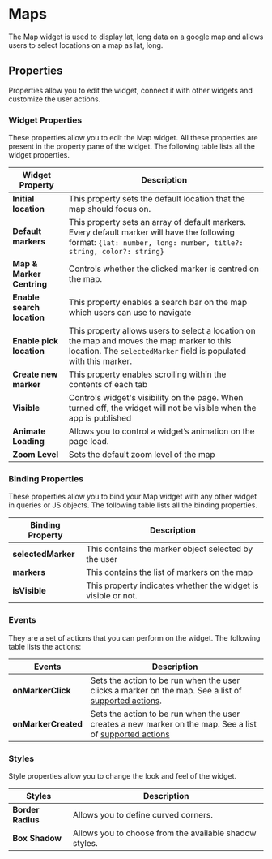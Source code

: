 # Maps

The Map widget is used to display lat, long data on a google map and allows users to select locations on a map as lat, long.

<VideoEmbed host="youtube" videoId="xCTiPNlBKLU" title="How to use Map Widget" caption="How to use Map Widget"/>

## Properties

Properties allow you to edit the widget, connect it with other widgets and customize the user actions.

### Widget Properties

These properties allow you to edit the Map widget. All these properties are present in the property pane of the widget. The following table lists all the widget properties.

| Widget Property            | Description                                                                                                                                                                                |
| -------------------------- | ------------------------------------------------------------------------------------------------------------------------------------------------------------------------------------------ |
| **Initial location**       | This property sets the default location that the map should focus on.                                                                                                                      |
| **Default markers**        | This property sets an array of default markers. Every default marker will have the following format: `{lat: number, long: number, title?: string, color?: string}` |
| **Map & Marker Centring**  | Controls whether the clicked marker is centred on the map.                                                                                                                                 |
| **Enable search location** | This property enables a search bar on the map which users can use to navigate                                                                                                              |
| **Enable pick location**   | This property allows users to select a location on the map and moves the map marker to this location. The `selectedMarker` field is populated with this marker.                            |
| **Create new marker**      | This property enables scrolling within the contents of each tab                                                                                                                            |
| **Visible**                | Controls widget's visibility on the page. When turned off, the widget will not be visible when the app is published                                                                        |
| **Animate Loading**        | Allows you to control a widget’s animation on the page load.                                                                                                                               |
| **Zoom Level**             | Sets the default zoom level of the map                                                                                                                                                     |

### Binding Properties

These properties allow you to bind your Map widget with any other widget in queries or JS objects. The following table lists all the binding properties.

| Binding Property   | Description                                                   |
| ------------------ | ------------------------------------------------------------- |
| **selectedMarker** | This contains the marker object selected by the user          |
| **markers**        | This contains the list of markers on the map                  |
| **isVisible**      | This property indicates whether the widget is visible or not. |

### Events

They are a set of actions that you can perform on the widget. The following table lists the actions:

| Events              | Description                                                                                                                                       |
| ------------------- | ------------------------------------------------------------------------------------------------------------------------------------------------- |
| **onMarkerClick**   | Sets the action to be run when the user clicks a marker on the map. See a list of [supported actions](../appsmith-framework/widget-actions/).     |
| **onMarkerCreated** | Sets the action to be run when the user creates a new marker on the map. See a list of [supported actions](../appsmith-framework/widget-actions/) |

### Styles

Style properties allow you to change the look and feel of the widget.

| Styles            | Description                                            |
| ----------------- | ------------------------------------------------------ |
| **Border Radius** | Allows you to define curved corners.                   |
| **Box Shadow**    | Allows you to choose from the available shadow styles. |
